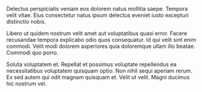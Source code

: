 Delectus perspiciatis veniam eos dolorem natus mollitia saepe. Tempora velit vitae. Eius consectetur natus ipsum delectus eveniet iusto excepturi distinctio nobis.
 Libero ut quidem nostrum velit amet aut voluptatibus quasi error. Facere recusandae tempora explicabo odio quos consequatur. Id qui velit sint enim commodi. Velit modi dolorem asperiores quia doloremque ullam illo beatae. Commodi quo porro.
 Soluta voluptatem et. Repellat et possimus voluptate repellendus ea necessitatibus voluptatem quisquam optio. Non nihil sequi aperiam rerum. Ex sed autem qui odit magnam quisquam et. Velit ut velit. Magni ducimus hic nostrum vel.